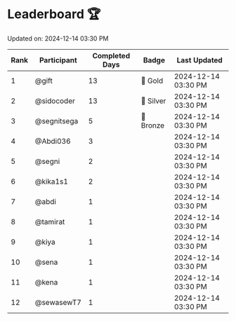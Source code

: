 # Leaderboard 🏆

Updated on: 2024-12-14 03:30 PM

| Rank | Participant       | Completed Days | Badge      | Last Updated         |
|------|-------------------|----------------|------------|----------------------|
| 1    | @gift             | 13             | 🏅 Gold     | 2024-12-14 03:30 PM |
| 2    | @sidocoder        | 13             | 🥈 Silver   | 2024-12-14 03:30 PM |
| 3    | @segnitsega       | 5              | 🥉 Bronze   | 2024-12-14 03:30 PM |
| 4    | @Abdi036          | 3              |            | 2024-12-14 03:30 PM |
| 5    | @segni            | 2              |            | 2024-12-14 03:30 PM |
| 6    | @kika1s1          | 2              |            | 2024-12-14 03:30 PM |
| 7    | @abdi             | 1              |            | 2024-12-14 03:30 PM |
| 8    | @tamirat          | 1              |            | 2024-12-14 03:30 PM |
| 9    | @kiya             | 1              |            | 2024-12-14 03:30 PM |
| 10   | @sena             | 1              |            | 2024-12-14 03:30 PM |
| 11   | @kena             | 1              |            | 2024-12-14 03:30 PM |
| 12   | @sewasewT7        | 1              |            | 2024-12-14 03:30 PM |
